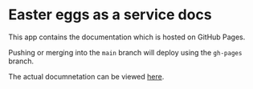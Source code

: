 # Easter eggs as a service docs

This app contains the documentation which is hosted on GitHub Pages.

Pushing or merging into the `main` branch will deploy using the `gh-pages` branch.

The actual documnetation can be viewed [here](https://kyco.github.io/eeaas/).

